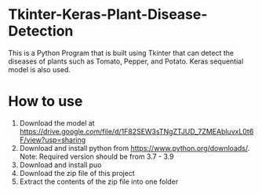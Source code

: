 # Tkinter-Keras-Plant-Disease-Detection
This is a Python Program that is built using Tkinter that can detect the diseases of plants such as Tomato, Pepper, and Potato. Keras sequential model is also used. 
# How to use
1) Download the model at https://drive.google.com/file/d/1F82SEW3sTNgZTJUD_7ZMEAbluvxL0t6F/view?usp=sharing
2) Download and install python from https://www.python.org/downloads/. Note: Required version should be from 3.7 - 3.9
3) Download and install puo
4) Download the zip file of this project
5) Extract the contents of the zip file into one folder
